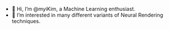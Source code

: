 - 👋 Hi, I’m @myiKim, a Machine Learning enthusiast.
- 👀 I’m interested in many different variants of Neural Rendering techniques.

<!---
myiKim/myiKim is a ✨ special ✨ repository because its `README.md` (this file) appears on your GitHub profile.
You can click the Preview link to take a look at your changes.
--->
